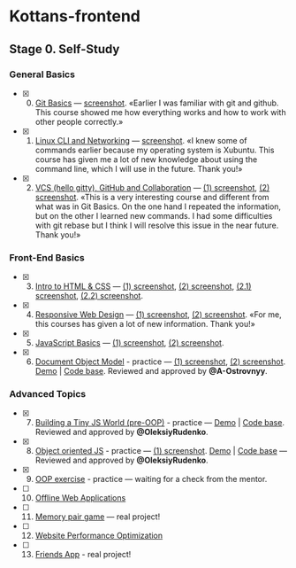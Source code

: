 # Kottans-frontend

## Stage 0. Self-Study

### General Basics
- [x] 0. [Git Basics](https://github.com/kottans/frontend/blob/master/tasks/git-intro.md) — [screenshot](https://raw.githubusercontent.com/alexdefender/kottans-frontend/master/git_basics/Screenshot_2018-12-08_06-42-22.png). «Earlier I was familiar with git and github. This course showed me how everything works and how to work with other people correctly.»
- [x] 1. [Linux CLI and Networking](https://github.com/kottans/frontend/blob/master/tasks/linux-cli-http.md) — [screenshot](https://raw.githubusercontent.com/alexdefender/kottans-frontend/master/task_linux_cli/Screenshot_2018-12-09_08-18-23.png). «I knew some of commands earlier because my operating system is Xubuntu. This course has given me a lot of new knowledge about using the command line, which I will use in the future. Thank you!»
- [x] 2. [VCS (hello gitty), GitHub and Collaboration](https://github.com/kottans/frontend/blob/master/tasks/git-collaboration.md) — [(1) screenshot](https://raw.githubusercontent.com/alexdefender/kottans-frontend/master/task_git_collaboration/Screenshot_2018-12-12_06-13-15.png), [(2) screenshot](https://raw.githubusercontent.com/alexdefender/kottans-frontend/master/task_git_collaboration/Screenshot_2018-12-14_06-32-37.png). «This is a very interesting course and different from what was in Git Basics. On the one hand I repeated the information, but on the other I learned new commands. I had some difficulties with git rebase but I think I will resolve this issue in the near future. Thank you!»

### Front-End Basics
- [x] 3. [Intro to HTML & CSS](https://github.com/kottans/frontend/blob/master/tasks/html-css-intro.md) — [(1) screenshot](https://raw.githubusercontent.com/alexdefender/kottans-frontend/master/task_html_css_intro/Screenshot_2018-12-15_10-27-14.png), [(2) screenshot](https://raw.githubusercontent.com/alexdefender/kottans-frontend/master/task_html_css_intro/Screenshot_2018-12-19_05-59-39.png), [(2.1) screenshot](https://raw.githubusercontent.com/alexdefender/kottans-frontend/master/task_html_css_intro/Screenshot_2018-12-19_06-00-24.png), [(2.2) screenshot](https://raw.githubusercontent.com/alexdefender/kottans-frontend/master/task_html_css_intro/Screenshot_2018-12-19_06-00-33.png).
- [x] 4. [Responsive Web Design](https://github.com/kottans/frontend/blob/master/tasks/html-css-responsive.md) — [(1) screenshot](https://raw.githubusercontent.com/alexdefender/kottans-frontend/master/task_responsive_web_design/Screenshot_2018-12-21_06-35-50.png), [(2) screenshot](https://raw.githubusercontent.com/alexdefender/kottans-frontend/master/task_responsive_web_design/Screenshot_2018-12-22_05-06-59.png). «For me, this courses has given a lot of new information. Thank you!»
- [x] 5. [JavaScript Basics](https://github.com/kottans/frontend/blob/master/tasks/js-basics.md) — [(1) screenshot](https://raw.githubusercontent.com/alexdefender/kottans-frontend/master/task_js_basics/Screenshot_2018-12-25_05-44-17.png), [(2) screenshot](https://raw.githubusercontent.com/alexdefender/kottans-frontend/master/task_js_basics/Screenshot_2018-12-27_06-43-12.png).
- [x] 6. [Document Object Model](https://github.com/kottans/frontend/blob/master/tasks/js-dom.md) - practice — [(1) screenshot](https://raw.githubusercontent.com/alexdefender/kottans-frontend/master/task_js_dom/Screenshot_2018-12-29_17-08-18.png), [(2) screenshot](https://raw.githubusercontent.com/alexdefender/kottans-frontend/master/task_js_dom/Screenshot_2018-12-30_13-03-52.png). [Demo](https://alexdefender.github.io/js-dom-side-menu/) | [Code base](https://github.com/alexdefender/js-dom-side-menu). Reviewed and approved by **@A-Ostrovnyy**.

### Advanced Topics
- [x] 7. [Building a Tiny JS World (pre-OOP)](https://github.com/kottans/frontend/blob/master/tasks/js-pre-oop.md) - practice — [Demo](https://alexdefender.github.io/a-tiny-JS-world/) | [Code base](https://github.com/alexdefender/a-tiny-JS-world). Reviewed and approved by **@OleksiyRudenko**.
- [x] 8. [Object oriented JS](https://github.com/kottans/frontend/blob/master/tasks/js-oop.md) - practice — [(1) screenshot](https://raw.githubusercontent.com/alexdefender/kottans-frontend/master/task_js_oop/Screenshot_2019-01-04_05-20-10.png). [Demo](https://alexdefender.github.io/frogger-arcade-game/) | [Code base](https://github.com/alexdefender/frogger-arcade-game) — Reviewed and approved by **@OleksiyRudenko**.
- [x] 9. [OOP exercise](https://github.com/kottans/frontend/blob/master/tasks/js-post-oop.md) - practice — waiting for a check from the mentor.
- [ ] 10. [Offline Web Applications](https://github.com/kottans/frontend/blob/master/tasks/app-design-offline.md)
- [ ] 11. [Memory pair game](https://github.com/kottans/frontend/blob/master/tasks/memory-pair-game.md) — real project!
- [ ] 12. [Website Performance Optimization](https://github.com/kottans/frontend/blob/master/tasks/app-design-performance.md)
- [ ] 13. [Friends App](https://github.com/kottans/frontend/blob/master/tasks/friends-app.md) - real project!

